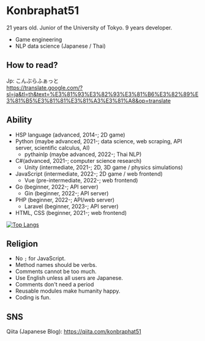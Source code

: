 # Konbraphat51
21 years old. Junior of the University of Tokyo. 9 years developer.
* Game engineering
* NLP data science (Japanese / Thai)

## How to read?
Jp: こんぶらふぁっと  
https://translate.google.com/?sl=ja&tl=th&text=%E3%81%93%E3%82%93%E3%81%B6%E3%82%89%E3%81%B5%E3%81%81%E3%81%A3%E3%81%A8&op=translate  


## Ability
* HSP language (advanced, 2014-; 2D game)
* Python (maybe advanced, 2021-; data science, web scraping, API server, scientific calculus, AI)
  * pythainlp (maybe advanced, 2022-; Thai NLP)
* C#(advanced, 2021-; computer science research)
  * Unity (intermediate, 2021-; 2D, 3D game / physics simulations)
* JavaScript (intermediate, 2022-; 2D game / web frontend)
  * Vue (pre-intermediate, 2022-; web frontend)
* Go (beginner, 2022-; API server)
  * Gin (beginner, 2022-; API server)
* PHP (beginner, 2022-; API/web server)
  * Laravel (beginner, 2023-; API server)
* HTML, CSS (beginner, 2021-; web frontend)

[![Top Langs](https://github-readme-stats.vercel.app/api/top-langs/?username=Konbraphat51&count_private=true&show_icons=true&langs_count=10&theme=onedark
)](https://github.com/anuraghazra/github-readme-stats)

## Religion
* No `;` for JavaScript.
* Method names should be verbs.
* Comments cannot be too much.
* Use English unless all users are Japanese.
* Comments don't need a period
* Reusable modules make humanity happy.
* Coding is fun.

## SNS
Qiita (Japanese Blog): https://qiita.com/konbraphat51
